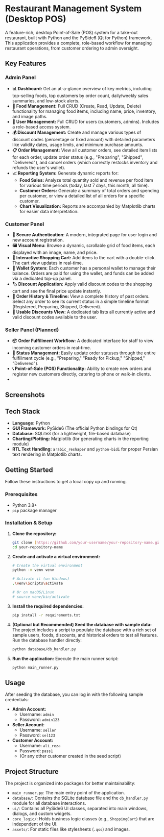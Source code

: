 # Restaurant Management System (Desktop POS)

A feature-rich, desktop Point-of-Sale (POS) system for a take-out restaurant, built with Python and the PySide6 (Qt for Python) framework. This application provides a complete, role-based workflow for managing restaurant operations, from customer ordering to admin oversight.

## Key Features

### Admin Panel
- **📊 Dashboard:** Get an at-a-glance overview of key metrics, including top-selling foods, top customers by order count, daily/weekly sales summaries, and low-stock alerts.
- **🍔 Food Management:** Full CRUD (Create, Read, Update, Delete) functionality for managing food items, including name, price, inventory, and image paths.
- **👥 User Management:** Full CRUD for users (customers, admins). Includes a role-based access system.
- **💰 Discount Management:** Create and manage various types of discount codes (percentage or fixed amount) with detailed parameters like validity dates, usage limits, and minimum purchase amounts.
- **📋 Order Management:** View all customer orders, see detailed item lists for each order, update order status (e.g., "Preparing", "Shipped", "Delivered"), and cancel orders (which correctly restocks inventory and refunds the user's wallet).
- **📈 Reporting System:** Generate dynamic reports for:
  - **Food Sales:** Analyze total quantity sold and revenue per food item for various time periods (today, last 7 days, this month, all time).
  - **Customer Orders:** Generate a summary of total orders and spending per customer, or view a detailed list of all orders for a specific customer.
  - **Chart Visualization:** Reports are accompanied by Matplotlib charts for easier data interpretation.

### Customer Panel
- **🔐 Secure Authentication:** A modern, integrated page for user login and new account registration.
- **🖼️ Visual Menu:** Browse a dynamic, scrollable grid of food items, each displayed with an image, name, and price.
- **🛒 Interactive Shopping Cart:** Add items to the cart with a double-click. The cart view updates in real-time.
- **💸 Wallet System:** Each customer has a personal wallet to manage their balance. Orders are paid for using the wallet, and funds can be added via a dedicated top-up panel.
- **🏷️ Discount Application:** Apply valid discount codes to the shopping cart and see the final price update instantly.
- **📜 Order History & Timeline:** View a complete history of past orders. Select any order to see its current status in a simple timeline format (Registered, Preparing, Shipped, Delivered).
- **🎁 Usable Discounts View:** A dedicated tab lists all currently active and valid discount codes available to the user.

### Seller Panel (Planned)
- **📦 Order Fulfillment Workflow:** A dedicated interface for staff to view incoming customer orders in real-time.
- **🔄 Status Management:** Easily update order statuses through the entire fulfillment cycle (e.g., "Preparing," "Ready for Pickup," "Shipped," "Delivered").
- **📞 Point-of-Sale (POS) Functionality:** Ability to create new orders and register new customers directly, catering to phone or walk-in clients.
- 
## Screenshots

## Tech Stack

- **Language:** Python
- **GUI Framework:** PySide6 (The official Python bindings for Qt)
- **Database:** SQLite3 (for a lightweight, file-based database)
- **Charting/Plotting:** Matplotlib (for generating charts in the reporting module)
- **RTL Text Handling:** `arabic_reshaper` and `python-bidi` for proper Persian text rendering in Matplotlib charts.

## Getting Started

Follow these instructions to get a local copy up and running.

### Prerequisites

- Python 3.8+
- `pip` package manager

### Installation & Setup

1.  **Clone the repository:**
    ```bash
    git clone [https://github.com/your-username/your-repository-name.git](https://github.com/your-username/your-repository-name.git)
    cd your-repository-name
    ```

2.  **Create and activate a virtual environment:**
    ```bash
    # Create the virtual environment
    python -m venv venv

    # Activate it (on Windows)
    .\venv\Scripts\activate
    
    # Or on macOS/Linux
    # source venv/bin/activate
    ```

3.  **Install the required dependencies:**
    ```bash
    pip install -r requirements.txt
    ```

4.  **(Optional but Recommended) Seed the database with sample data:**
    The project includes a script to populate the database with a rich set of sample users, foods, discounts, and historical orders to test all features. Run the database handler directly:
    ```bash
    python database/db_handler.py
    ```

5.  **Run the application:**
    Execute the main runner script:
    ```bash
    python main_runner.py
    ```

## Usage

After seeding the database, you can log in with the following sample credentials:

-   **Admin Account:**
    -   Username: `admin`
    -   Password: `admin123`
-   **Seller Account:**
    -   Username: `seller`
    -   Password: `sel123`
-   **Customer Account:**
    -   Username: `ali_reza`
    -   Password: `pass1`
    -   (Or any other customer created in the seed script)

## Project Structure
The project is organized into packages for better maintainability:
-   `main_runner.py`: The main entry point of the application.
-   `database/`: Contains the SQLite database file and the `db_handler.py` module for all database interactions.
-   `ui/`: Contains all PySide6 UI classes, separated into main windows, dialogs, and custom widgets.
-   `core_logic/`: Holds business logic classes (e.g., `ShoppingCart`) that are independent of the UI.
-   `assets/`: For static files like stylesheets (`.qss`) and images.
